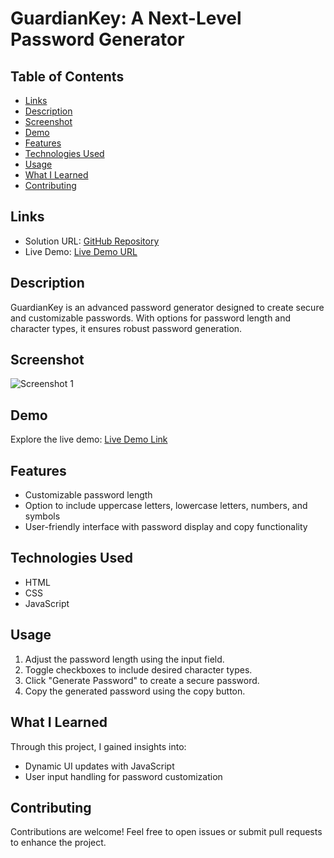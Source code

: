 # GuardianKey: A Next-Level Password Generator

## Table of Contents

- [Links](#links)
- [Description](#description)
- [Screenshot](#screenshot)
- [Demo](#demo)
- [Features](#features)
- [Technologies Used](#technologies-used)
- [Usage](#usage)
- [What I Learned](#what-i-learned)
- [Contributing](#contributing)

## Links

- Solution URL: [GitHub Repository]()
- Live Demo: [Live Demo URL]()

## Description

GuardianKey is an advanced password generator designed to create secure and customizable passwords. With options for password length and character types, it ensures robust password generation.

## Screenshot

![Screenshot 1](screenshots/screenshot1.png)

## Demo

Explore the live demo: [Live Demo Link]()

## Features

- Customizable password length
- Option to include uppercase letters, lowercase letters, numbers, and symbols
- User-friendly interface with password display and copy functionality

## Technologies Used

- HTML
- CSS
- JavaScript

## Usage

1. Adjust the password length using the input field.
2. Toggle checkboxes to include desired character types.
3. Click "Generate Password" to create a secure password.
4. Copy the generated password using the copy button.

## What I Learned

Through this project, I gained insights into:
- Dynamic UI updates with JavaScript
- User input handling for password customization

## Contributing

Contributions are welcome! Feel free to open issues or submit pull requests to enhance the project.
